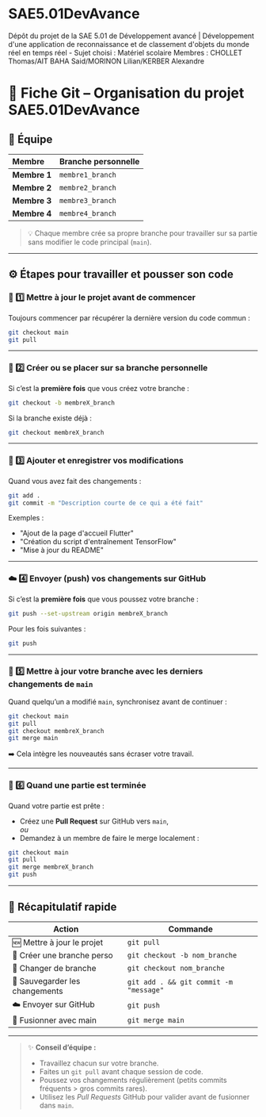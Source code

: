 # SAE5.01DevAvance
Dépôt du projet de la SAE 5.01 de Développement avancé | Développement d'une application de reconnaissance et de classement d'objets du monde réel en temps réel - Sujet choisi : Matériel scolaire
Membres : CHOLLET Thomas/AIT BAHA Said/MORINON Lilian/KERBER Alexandre

# 📘 Fiche Git – Organisation du projet SAE5.01DevAvance

## 👥 Équipe
| Membre | Branche personnelle |
|:--------|:--------------------|
| **Membre 1** | `membre1_branch` |
| **Membre 2** | `membre2_branch` |
| **Membre 3** | `membre3_branch` |
| **Membre 4** | `membre4_branch` |

> 💡 Chaque membre crée sa propre branche pour travailler sur sa partie sans modifier le code principal (`main`).

---

## ⚙️ Étapes pour travailler et pousser son code

### 🧭 1️⃣ Mettre à jour le projet avant de commencer
Toujours commencer par récupérer la dernière version du code commun :
```bash
git checkout main
git pull
```

---

### 🌱 2️⃣ Créer ou se placer sur sa branche personnelle
Si c’est la **première fois** que vous créez votre branche :
```bash
git checkout -b membreX_branch
```

Si la branche existe déjà :
```bash
git checkout membreX_branch
```

---

### 💾 3️⃣ Ajouter et enregistrer vos modifications
Quand vous avez fait des changements :
```bash
git add .
git commit -m "Description courte de ce qui a été fait"
```

Exemples :
- "Ajout de la page d'accueil Flutter"
- "Création du script d'entraînement TensorFlow"
- "Mise à jour du README"

---

### ☁️ 4️⃣ Envoyer (push) vos changements sur GitHub
Si c’est la **première fois** que vous poussez votre branche :
```bash
git push --set-upstream origin membreX_branch
```

Pour les fois suivantes :
```bash
git push
```

---

### 🔄 5️⃣ Mettre à jour votre branche avec les derniers changements de `main`
Quand quelqu’un a modifié `main`, synchronisez avant de continuer :
```bash
git checkout main
git pull
git checkout membreX_branch
git merge main
```

➡️ Cela intègre les nouveautés sans écraser votre travail.

---

### 🧩 6️⃣ Quand une partie est terminée
Quand votre partie est prête :
- Créez une **Pull Request** sur GitHub vers `main`,  
  *ou*
- Demandez à un membre de faire le merge localement :
```bash
git checkout main
git pull
git merge membreX_branch
git push
```

---

## 🧠 Récapitulatif rapide

| Action | Commande |
|--------|-----------|
| 🆕 Mettre à jour le projet | `git pull` |
| 🌿 Créer une branche perso | `git checkout -b nom_branche` |
| 🔁 Changer de branche | `git checkout nom_branche` |
| 💾 Sauvegarder les changements | `git add . && git commit -m "message"` |
| ☁️ Envoyer sur GitHub | `git push` |
| 🔄 Fusionner avec main | `git merge main` |

---

> ✨ **Conseil d’équipe :**
> - Travaillez chacun sur votre branche.  
> - Faites un `git pull` avant chaque session de code.  
> - Poussez vos changements régulièrement (petits commits fréquents > gros commits rares).  
> - Utilisez les *Pull Requests* GitHub pour valider avant de fusionner dans `main`.

